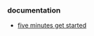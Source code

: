 ### documentation
- [five minutes get started](https://www.typescriptlang.org/docs/handbook/typescript-in-5-minutes.html)